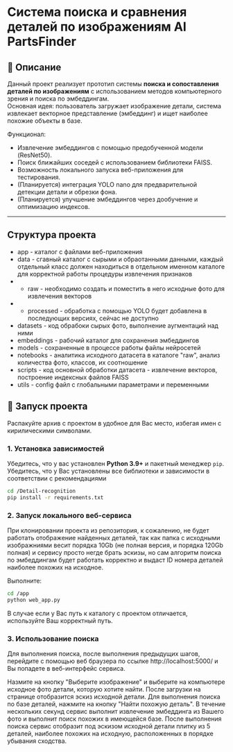 # Система поиска и сравнения деталей по изображениям AI PartsFinder

## 📌 Описание
Данный проект реализует прототип системы **поиска и сопоставления деталей по изображениям** с использованием методов компьютерного зрения и поиска по эмбеддингам.  
Основная идея: пользователь загружает изображение детали, система извлекает векторное представление (эмбеддинг) и ищет наиболее похожие объекты в базе.  

Функционал:
- Извлечение эмбеддингов с помощью предобученной модели (ResNet50).
- Поиск ближайших соседей с использованием библиотеки FAISS.
- Возможность локального запуска веб-приложения для тестирования.
- (Планируется) интеграция YOLO nano для предварительной детекции детали и обрезки фона.
- (Планируется) улучшение эмбеддингов через дообучение и оптимизацию индексов.

---
## Структура проекта
- app                      - каталог с файлами веб-приложения
- data                     - сгавный каталог с сырыми и обраотанными данными, каждый отдельный класс должен находиться в отдельном именном каталоге для корректной работы процедуры извлечения признаков
- - raw                    - необходимо создать и поместить в него исходные фото для извлечения векторов
- - processed              - обработка с помощью YOLO будет добавлена в последующих версиях, сейчас не доступно
- datasets                 - код обрабоки сырых фото, выполнение аугментаций над ними
- embeddings               - рабочий каталог для сохранения эмбеддингов
- models                   - сохраненные в процессе работы файлы нейросетей
- notebooks                - аналитика исходного датасета в каталоге "raw", анализ количества фото, классов, их соотношение
- scripts                  - код основной обработки датасета - извлечение векторов, построение индексных файлов FAISS 
- utils                    - config файл с глобальными параметрами и переменными




## 🚀 Запуск проекта
Распакуйте архив с проектом в удобное для Вас место, избегая имен с кирилическими символами.

### 1. Установка зависимостей
Убедитесь, что у вас установлен **Python 3.9+** и пакетный менеджер `pip`.
Убедитесь, что у Вас установлены все библиотеки и зависимости в соответствии с рекомендациями
```bash
cd /Detail-recognition
pip install -r requirements.txt
```

### 2. Запуск локального веб-сервиса
При клонировании проекта из репозитория, к сожалению, не будет работать отображение найденных деталей, так как папка с исходными изображниями весит порядка 10Gb (не полная версия, и порядка 120Gb полная) и сервису просто негде брать эскизы, но сам алгоритм поиска по эмбеддингам будет работать корректно и выдаст ID номера деталей наиболее похожих на исходное.

Выполните:
```bash
cd /app
python web_app.py
```
В случае если у Вас путь к каталогу с проектом отличается, используйте Ваш корректный путь.

### 3. Использование поиска

Для выполнения поиска, после выполнения предыдущих шагов, перейдите с помощью веб браузера по ссылке http://localhost:5000/ и Вы попадете в веб-интерфейс сервиса.

Назмите на кнопку "Выберите изображение" и выберите на компьютере исходное фото детали, которую хотите найти.
После загрузки на странице отобразится эскиз исходной детали. 
Для выполнения поиска по базе деталей, нажмите на кнопку "Найти похожую деталь".
В течение нескольких секунд сервис выполнит извлечение эмбеддинга из Вашего фото и выполнит поиск похожих в имеющейся базе.
После выполнения поиска сервис отобразит под эскизом исходной детали плитку из 5 деталей, наиболее похожих на исходную, расположенных в порядке убывания сходства.


